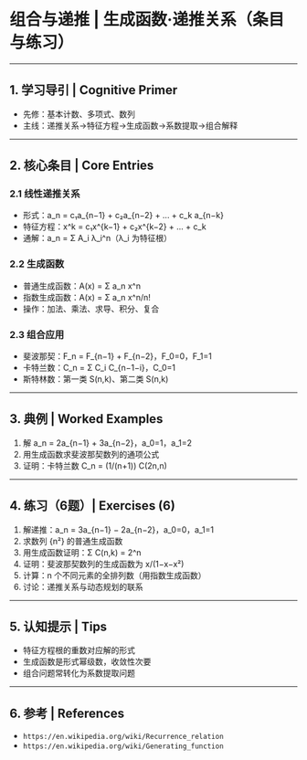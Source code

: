 # 组合与递推 | 生成函数·递推关系（条目与练习）

---

## 1. 学习导引 | Cognitive Primer

- 先修：基本计数、多项式、数列
- 主线：递推关系→特征方程→生成函数→系数提取→组合解释

---

## 2. 核心条目 | Core Entries

### 2.1 线性递推关系

- 形式：a_n = c₁a_{n−1} + c₂a_{n−2} + ... + c_k a_{n−k}
- 特征方程：x^k = c₁x^{k−1} + c₂x^{k−2} + ... + c_k
- 通解：a_n = Σ A_i λ_i^n（λ_i 为特征根）

### 2.2 生成函数

- 普通生成函数：A(x) = Σ a_n x^n
- 指数生成函数：A(x) = Σ a_n x^n/n!
- 操作：加法、乘法、求导、积分、复合

### 2.3 组合应用

- 斐波那契：F_n = F_{n−1} + F_{n−2}，F_0=0，F_1=1
- 卡特兰数：C_n = Σ C_i C_{n−1−i}，C_0=1
- 斯特林数：第一类 S(n,k)、第二类 S(n,k)

---

## 3. 典例 | Worked Examples

1) 解 a_n = 2a_{n−1} + 3a_{n−2}，a_0=1，a_1=2
2) 用生成函数求斐波那契数列的通项公式
3) 证明：卡特兰数 C_n = (1/(n+1)) C(2n,n)

---

## 4. 练习（6题）| Exercises (6)

1) 解递推：a_n = 3a_{n−1} − 2a_{n−2}，a_0=0，a_1=1
2) 求数列 {n²} 的普通生成函数
3) 用生成函数证明：Σ C(n,k) = 2^n
4) 证明：斐波那契数列的生成函数为 x/(1−x−x²)
5) 计算：n 个不同元素的全排列数（用指数生成函数）
6) 讨论：递推关系与动态规划的联系

---

## 5. 认知提示 | Tips

- 特征方程根的重数对应解的形式
- 生成函数是形式幂级数，收敛性次要
- 组合问题常转化为系数提取问题

---

## 6. 参考 | References

- `https://en.wikipedia.org/wiki/Recurrence_relation`
- `https://en.wikipedia.org/wiki/Generating_function`
